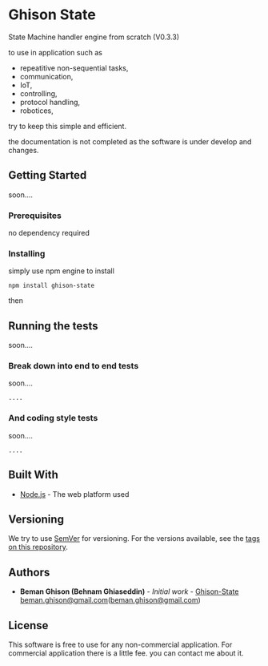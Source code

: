 # Ghison State

State Machine handler engine from scratch (V0.3.3)

to use in application such as 
* repeatitive non-sequential tasks,
* communication, 
* IoT, 
* controlling, 
* protocol handling, 
* robotices,

try to keep this simple and efficient.

the documentation is not completed as the software is under develop and changes. 

## Getting Started

soon....

### Prerequisites

no dependency required

### Installing

simply use npm engine to install

```
npm install ghison-state
```
then 

## Running the tests

soon....

### Break down into end to end tests

soon....

```
....
```

### And coding style tests

soon....

```
....
```

## Built With

* [Node.js](http://www.nodejs.org) - The web platform used


## Versioning

We try to use [SemVer](http://semver.org/) for versioning. For the versions available, see the [tags on this repository](https://github.com/your/project/tags). 

## Authors

* **Beman Ghison (Behnam Ghiaseddin)** - *Initial work* - [Ghison-State](https://github.com/ghison/state)
beman.ghison@gmail.com(beman.ghison@gmail.com)

## License

This software is free to use for any non-commercial application.
For commercial application there is a little fee. you can contact me about it.
